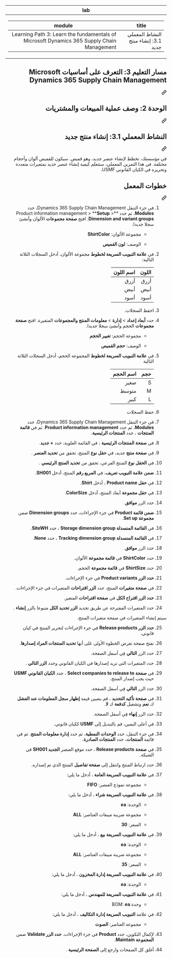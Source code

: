 <div class="Box-sc-g0xbh4-0 eoaCFS js-snippet-clipboard-copy-unpositioned undefined" data-hpc="true"><article class="markdown-body entry-content container-lg" itemprop="text"><markdown-accessiblity-table data-catalyst=""><table>
  <thead>
  <tr>
  <th>lab</th>
  </tr>
  </thead>
  <tbody>
  <tr>
  <td><div dir="rtl"><table>
  <thead>
  <tr>
  <th>title</th>
  <th>module</th>
  </tr>
  </thead>
  <tbody>
  <tr>
  <td><div dir="rtl">النشاط المعملي 3.1: إنشاء منتج جديد</div></td>
  <td><div dir="rtl">Learning Path 3: Learn the fundamentals of Microsoft Dynamics 365 Supply Chain Management</div></td>
  </tr>
  </tbody>
</table>
</div></td>
  </tr>
  </tbody>
</table></markdown-accessiblity-table>

<div class="markdown-heading" dir="rtl"><h1 tabindex="-1" class="heading-element" dir="rtl">مسار التعليم 3:  التعرف على أساسيات Microsoft Dynamics 365 Supply Chain Management</h1><a id="user-content-مسار-التعليم-3--التعرف-على-أساسيات-microsoft-dynamics-365-supply-chain-management" class="anchor" aria-label="Permalink: مسار التعليم 3:  التعرف على أساسيات Microsoft Dynamics 365 Supply Chain Management" href="#مسار-التعليم-3--التعرف-على-أساسيات-microsoft-dynamics-365-supply-chain-management"><svg class="octicon octicon-link" viewBox="0 0 16 16" version="1.1" width="16" height="16" aria-hidden="true"><path d="m7.775 3.275 1.25-1.25a3.5 3.5 0 1 1 4.95 4.95l-2.5 2.5a3.5 3.5 0 0 1-4.95 0 .751.751 0 0 1 .018-1.042.751.751 0 0 1 1.042-.018 1.998 1.998 0 0 0 2.83 0l2.5-2.5a2.002 2.002 0 0 0-2.83-2.83l-1.25 1.25a.751.751 0 0 1-1.042-.018.751.751 0 0 1-.018-1.042Zm-4.69 9.64a1.998 1.998 0 0 0 2.83 0l1.25-1.25a.751.751 0 0 1 1.042.018.751.751 0 0 1 .018 1.042l-1.25 1.25a3.5 3.5 0 1 1-4.95-4.95l2.5-2.5a3.5 3.5 0 0 1 4.95 0 .751.751 0 0 1-.018 1.042.751.751 0 0 1-1.042.018 1.998 1.998 0 0 0-2.83 0l-2.5 2.5a1.998 1.998 0 0 0 0 2.83Z"></path></svg></a></div>
<div class="markdown-heading" dir="rtl"><h1 tabindex="-1" class="heading-element" dir="rtl">الوحدة 2: وصف عملية المبيعات والمشتريات</h1><a id="user-content-الوحدة-2-وصف-عملية-المبيعات-والمشتريات" class="anchor" aria-label="Permalink: الوحدة 2: وصف عملية المبيعات والمشتريات" href="#الوحدة-2-وصف-عملية-المبيعات-والمشتريات"><svg class="octicon octicon-link" viewBox="0 0 16 16" version="1.1" width="16" height="16" aria-hidden="true"><path d="m7.775 3.275 1.25-1.25a3.5 3.5 0 1 1 4.95 4.95l-2.5 2.5a3.5 3.5 0 0 1-4.95 0 .751.751 0 0 1 .018-1.042.751.751 0 0 1 1.042-.018 1.998 1.998 0 0 0 2.83 0l2.5-2.5a2.002 2.002 0 0 0-2.83-2.83l-1.25 1.25a.751.751 0 0 1-1.042-.018.751.751 0 0 1-.018-1.042Zm-4.69 9.64a1.998 1.998 0 0 0 2.83 0l1.25-1.25a.751.751 0 0 1 1.042.018.751.751 0 0 1 .018 1.042l-1.25 1.25a3.5 3.5 0 1 1-4.95-4.95l2.5-2.5a3.5 3.5 0 0 1 4.95 0 .751.751 0 0 1-.018 1.042.751.751 0 0 1-1.042.018 1.998 1.998 0 0 0-2.83 0l-2.5 2.5a1.998 1.998 0 0 0 0 2.83Z"></path></svg></a></div>
<div class="markdown-heading" dir="rtl"><h2 tabindex="-1" class="heading-element" dir="rtl">النشاط المعملي 3.1: إنشاء منتج جديد</h2><a id="user-content-النشاط-المعملي-31-إنشاء-منتج-جديد" class="anchor" aria-label="Permalink: النشاط المعملي 3.1: إنشاء منتج جديد" href="#النشاط-المعملي-31-إنشاء-منتج-جديد"><svg class="octicon octicon-link" viewBox="0 0 16 16" version="1.1" width="16" height="16" aria-hidden="true"><path d="m7.775 3.275 1.25-1.25a3.5 3.5 0 1 1 4.95 4.95l-2.5 2.5a3.5 3.5 0 0 1-4.95 0 .751.751 0 0 1 .018-1.042.751.751 0 0 1 1.042-.018 1.998 1.998 0 0 0 2.83 0l2.5-2.5a2.002 2.002 0 0 0-2.83-2.83l-1.25 1.25a.751.751 0 0 1-1.042-.018.751.751 0 0 1-.018-1.042Zm-4.69 9.64a1.998 1.998 0 0 0 2.83 0l1.25-1.25a.751.751 0 0 1 1.042.018.751.751 0 0 1 .018 1.042l-1.25 1.25a3.5 3.5 0 1 1-4.95-4.95l2.5-2.5a3.5 3.5 0 0 1 4.95 0 .751.751 0 0 1-.018 1.042.751.751 0 0 1-1.042.018 1.998 1.998 0 0 0-2.83 0l-2.5 2.5a1.998 1.998 0 0 0 0 2.83Z"></path></svg></a></div>
<p dir="rtl">في مؤسستك، تخطط لإنشاء عنصر جديد، وهو قميص. سيكون للقميص ألوان وأحجام مختلفة. في هذا التمرين المعملي، ستتعلم كيفية إنشاء عنصر جديد بمتغيرات متعددة وتحريره في الكيان القانوني USMF.</p>
<div class="markdown-heading" dir="rtl"><h2 tabindex="-1" class="heading-element" dir="rtl">خطوات المعمل</h2><a id="user-content-خطوات-المعمل" class="anchor" aria-label="Permalink: خطوات المعمل" href="#خطوات-المعمل"><svg class="octicon octicon-link" viewBox="0 0 16 16" version="1.1" width="16" height="16" aria-hidden="true"><path d="m7.775 3.275 1.25-1.25a3.5 3.5 0 1 1 4.95 4.95l-2.5 2.5a3.5 3.5 0 0 1-4.95 0 .751.751 0 0 1 .018-1.042.751.751 0 0 1 1.042-.018 1.998 1.998 0 0 0 2.83 0l2.5-2.5a2.002 2.002 0 0 0-2.83-2.83l-1.25 1.25a.751.751 0 0 1-1.042-.018.751.751 0 0 1-.018-1.042Zm-4.69 9.64a1.998 1.998 0 0 0 2.83 0l1.25-1.25a.751.751 0 0 1 1.042.018.751.751 0 0 1 .018 1.042l-1.25 1.25a3.5 3.5 0 1 1-4.95-4.95l2.5-2.5a3.5 3.5 0 0 1 4.95 0 .751.751 0 0 1-.018 1.042.751.751 0 0 1-1.042.018 1.998 1.998 0 0 0-2.83 0l-2.5 2.5a1.998 1.998 0 0 0 0 2.83Z"></path></svg></a></div>
<ol dir="rtl">
<li>
<p dir="rtl">في جزء التنقل Dynamics 365 Supply Chain Management، حدد <strong>Modules</strong>، ثم حدد **Product information management &gt; **<strong>Setup</strong> &gt; <strong>Dimension and variant groups</strong>. افتح <strong>صفحة مجموعات</strong> الألوان وأنشئ سجلا جديدا.</p>
<ul dir="rtl">
<li>
<p dir="rtl">مجموعة الألوان: <strong>ShirtColor</strong></p>
</li>
<li>
<p dir="rtl">الوصف: <strong>لون القميص</strong></p>
</li>
</ul>
</li>
<li>
<p dir="rtl">في <strong>علامة التبويب السريعة لخطوط</strong> مجموعة الألوان، أدخل السجلات الثلاثة التالية:</p>
<markdown-accessiblity-table data-catalyst=""><table>
<thead>
<tr>
<th><strong>اللون</strong></th>
<th><strong>اسم اللون</strong></th>
</tr>
</thead>
<tbody>
<tr>
<td>أزرق</td>
<td>أزرق</td>
</tr>
<tr>
<td>أبيض</td>
<td>أبيض</td>
</tr>
<tr>
<td>أسود</td>
<td>أسود</td>
</tr>
</tbody>
</table></markdown-accessiblity-table>
</li>
<li>
<p dir="rtl">احفظ السجلات.</p>
</li>
<li>
<p dir="rtl">حدد <strong>أبعاد إعداد</strong> &gt; <strong>إدارة</strong> &gt; <strong>معلومات المنتج والمجموعات</strong> المتغيرة. افتح <strong>صفحة مجموعات</strong> الحجم وأنشئ سجلا جديدا.</p>
<ul dir="rtl">
<li>
<p dir="rtl">مجموعة الحجم: <strong>تغيير الحجم</strong></p>
</li>
<li>
<p dir="rtl">الوصف: <strong>حجم القميص</strong></p>
</li>
</ul>
</li>
<li>
<p dir="rtl">في <strong>علامة التبويب السريعة لخطوط</strong> المجموعة الحجم، أدخل السجلات الثلاثة التالية</p>
<markdown-accessiblity-table data-catalyst=""><table>
<thead>
<tr>
<th><strong>حجم</strong></th>
<th><strong>اسم الحجم</strong></th>
</tr>
</thead>
<tbody>
<tr>
<td>S</td>
<td>صغير</td>
</tr>
<tr>
<td>M</td>
<td>متوسط</td>
</tr>
<tr>
<td>L</td>
<td>كبير</td>
</tr>
</tbody>
</table></markdown-accessiblity-table>
</li>
<li>
<p dir="rtl">حفظ السجلات</p>
</li>
<li>
<p dir="rtl">في جزء التنقل Dynamics 365 Supply Chain Management، حدد <strong>Modules</strong>، ثم حدد <strong>Product information management</strong>. ثم في <strong>قائمة المنتجات</strong> ، حدد <strong>المنتجات الرئيسية</strong>.</p>
</li>
<li>
<p dir="rtl">في <strong>صفحة المنتجات الرئيسية</strong> ، في القائمة العلوية، حدد <strong>+ جديد</strong>.</p>
</li>
<li>
<p dir="rtl">في <strong>صفحة منتج</strong> جديد، في <strong>حقل نوع</strong> المنتج، تحقق من <strong>تحديد العنصر</strong> .</p>
</li>
<li>
<p dir="rtl">في <strong>الحقل نوع</strong> المنتج الفرعي، تحقق من <strong>تحديد المنتج</strong> <strong>الرئيسي</strong> .</p>
</li>
<li>
<p dir="rtl"><strong>ضمن علامة التبويب تعريف</strong>، في <strong>المربع رقم</strong> المنتج، أدخل <strong>SH001</strong>.</p>
</li>
<li>
<p dir="rtl">في <strong>حقل Product name</strong> ، أدخل <strong>Shirt</strong>.</p>
</li>
<li>
<p dir="rtl">في <strong>حقل مجموعة</strong> أبعاد المنتج، أدخل <strong>ColorSize</strong>.</p>
</li>
<li>
<p dir="rtl">حدد الزر <strong>موافق</strong>.</p>
</li>
<li>
<p dir="rtl"><strong>ضمن قائمة Product</strong> في جزء الإجراءات، حدد <strong>Dimension groups</strong> ضمن <strong>مجموعة Set up</strong>.</p>
</li>
<li>
<p dir="rtl">في <strong>القائمة المنسدلة Storage dimension group</strong> ، حدد <strong>SiteWH</strong>.</p>
</li>
<li>
<p dir="rtl">في <strong>القائمة المنسدلة Tracking dimension group</strong> ، حدد <strong>None</strong>.</p>
</li>
<li>
<p dir="rtl">حدد الزر <strong>موافق</strong>.</p>
</li>
<li>
<p dir="rtl">حدد <strong>ShirtColor</strong> في <strong>قائمة مجموعة</strong> الألوان.</p>
</li>
<li>
<p dir="rtl">حدد <strong>ShirtSize</strong> في <strong>قائمة مجموعة</strong> الحجم.</p>
</li>
<li>
<p dir="rtl"><strong>حدد الزر Product variants</strong> في جزء الإجراءات.</p>
</li>
<li>
<p dir="rtl">في <strong>صفحة متغيرات</strong> المنتج، حدد <strong>الزر اقتراحات</strong> المتغيرات في جزء الإجراءات.</p>
</li>
<li>
<p dir="rtl"><strong>حدد الزر اقتراح الكل</strong> في <strong>صفحة اقتراحات</strong> المتغير.</p>
</li>
<li>
<p dir="rtl">حدد المتغيرات المقترحة عن طريق تحديد <strong>الزر تحديد الكل</strong> متبوعا بالزر <strong>إنشاء</strong> .</p>
</li>
</ol>
<p dir="rtl">سيتم إنشاء المتغيرات في صفحة متغيرات المنتج.</p>
<ol start="25" dir="rtl">
<li>
<p dir="rtl"><strong>حدد الزر Release products</strong> في جزء الإجراءات لتحرير المنتج في كيان قانوني.</p>
</li>
<li>
<p dir="rtl">تفتح صفحة تعرض الخطوة الأولى عَلى أنها <strong>تحديد المنتجات المراد إصدارها</strong>.</p>
</li>
<li>
<p dir="rtl">حدد الزر <strong>التالي</strong> فِي أسفل الصفحة.</p>
</li>
<li>
<p dir="rtl">حدد المتغيرات التي تريد إصدارها في الكيان القانوني وحدد <strong>الزر التالي</strong> .</p>
</li>
<li>
<p dir="rtl">في <strong>صفحة Select companies to release to</strong> ، حدد <strong>الكيان القانوني USMF</strong> حيث يجب إصدار المنتج.</p>
</li>
<li>
<p dir="rtl">حدد الزر <strong>التالي</strong> فِي أسفل الصفحة.</p>
</li>
<li>
<p dir="rtl">في <strong>صفحة تأكيد التحديد</strong> ، قم بتعيين قيمة <strong>إظهار سجل المعلومات عند الفشل</strong> ك <strong>نعم</strong> وتشغيل <strong>كدفعة</strong> ك <strong>لا</strong>.</p>
</li>
<li>
<p dir="rtl">حدد الزر <strong>إنهاء</strong> فِي أسفل الصفحة.</p>
</li>
<li>
<p dir="rtl">في أعلى اليمين، قم بالتبديل إلى <strong>USMF</strong> ككيان قانوني.</p>
</li>
<li>
<p dir="rtl">في جزء التنقل، حدد <strong>الوحدات النمطية</strong>، ثم حدد <strong>إدارة معلومات المنتج</strong>. ثم في قائمة <strong>المنتجات</strong>، حدد <strong>المنتجات الصادرة</strong>.</p>
</li>
<li>
<p dir="rtl">في <strong>صفحة Release products</strong> ، حدد موقع العنصر <strong>الجديد SH001</strong> في الشبكة.</p>
</li>
<li>
<p dir="rtl">حدد ارتباط المنتج وانتقل إلى <strong>صفحة تفاصيل</strong> المنتج الذي تم إصداره.</p>
</li>
<li>
<p dir="rtl">في <strong>علامة التبويب السريعة العامة</strong> ، أدخل ما يلي:</p>
<ul dir="rtl">
<li>مجموعة نموذج العنصر: <strong>FIFO</strong></li>
</ul>
</li>
<li>
<p dir="rtl">في <strong>علامة التبويب السريعة شراء</strong> ، أدخل ما يلي:</p>
<ul dir="rtl">
<li>
<p dir="rtl">الوحدة: <strong>ea</strong></p>
</li>
<li>
<p dir="rtl">مجموعة ضريبة مبيعات العناصر: <strong>ALL</strong></p>
</li>
<li>
<p dir="rtl">السعر: <strong>30</strong></p>
</li>
</ul>
</li>
<li>
<p dir="rtl">في <strong>علامة التبويب السريعة بيع</strong> ، أدخل ما يلي:</p>
<ul dir="rtl">
<li>
<p dir="rtl">الوحدة: <strong>ea</strong></p>
</li>
<li>
<p dir="rtl">مجموعة ضريبة مبيعات العناصر: <strong>ALL</strong></p>
</li>
<li>
<p dir="rtl">السعر: <strong>35</strong></p>
</li>
</ul>
</li>
<li>
<p dir="rtl">في <strong>علامة التبويب السريعة إدارة المخزون</strong> ، أدخل ما يلي:</p>
<ul dir="rtl">
<li>الوحدة: <strong>ea</strong></li>
</ul>
</li>
<li>
<p dir="rtl">في <strong>علامة التبويب السريعة للمهندس</strong> ، أدخل ما يلي:</p>
<ul dir="rtl">
<li>وحدة BOM: <strong>ea</strong></li>
</ul>
</li>
<li>
<p dir="rtl">في علامة <strong>التبويب السريعة إدارة التكاليف</strong> ، أدخل ما يلي:</p>
<ul dir="rtl">
<li>مجموعة العناصر: <strong>الصوت</strong></li>
</ul>
</li>
<li>
<p dir="rtl">لإكمال التكوين، حدد <strong>Product</strong> في جزء الإجراءات. <strong>حدد الزر Validate</strong> ضمن <strong>المجموعة Maintain</strong>.</p>
</li>
<li>
<p dir="rtl">أغلق كل الصفحات وارجع إلى <strong>الصفحة الرئيسية</strong> .</p>
</li>
</ol>
</article></div>
